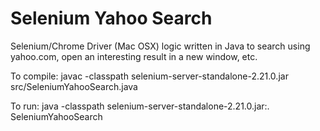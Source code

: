 Selenium Yahoo Search
==================

Selenium/Chrome Driver (Mac OSX) logic written in Java to search using yahoo.com, open an interesting result in a new window, etc.

To compile:
javac -classpath selenium-server-standalone-2.21.0.jar src/SeleniumYahooSearch.java 

To run:
java -classpath selenium-server-standalone-2.21.0.jar:. SeleniumYahooSearch
